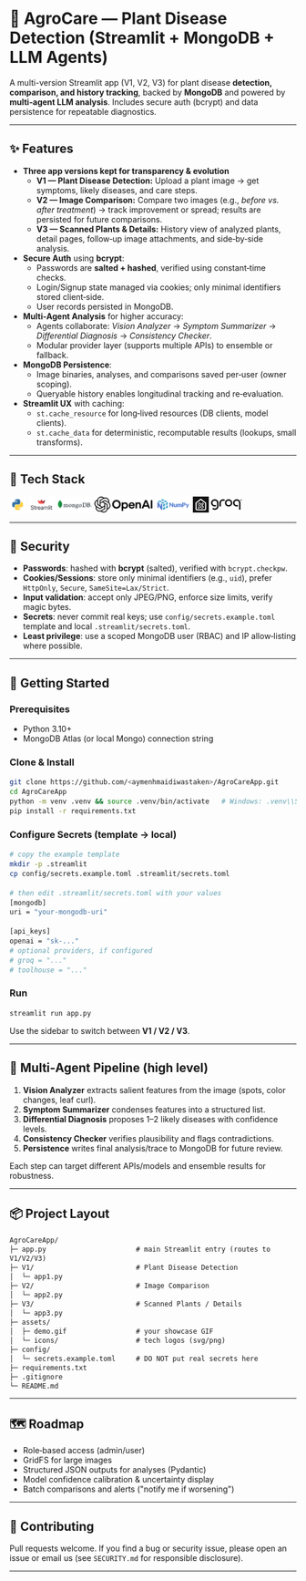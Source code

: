 # 🌱 AgroCare — Plant Disease Detection (Streamlit + MongoDB + LLM Agents)

A multi-version Streamlit app (V1, V2, V3) for plant disease **detection, comparison, and history tracking**, backed by **MongoDB** and powered by **multi‑agent LLM analysis**. Includes secure auth (bcrypt) and data persistence for repeatable diagnostics.

---

## ✨ Features

- **Three app versions kept for transparency & evolution**
  - **V1 — Plant Disease Detection:** Upload a plant image → get symptoms, likely diseases, and care steps.
  - **V2 — Image Comparison:** Compare two images (e.g., *before vs. after treatment*) → track improvement or spread; results are persisted for future comparisons.
  - **V3 — Scanned Plants & Details:** History view of analyzed plants, detail pages, follow‑up image attachments, and side‑by‑side analysis.
- **Secure Auth** using **bcrypt**:
  - Passwords are **salted + hashed**, verified using constant‑time checks.
  - Login/Signup state managed via cookies; only minimal identifiers stored client‑side.
  - User records persisted in MongoDB.
- **Multi‑Agent Analysis** for higher accuracy:
  - Agents collaborate: *Vision Analyzer* → *Symptom Summarizer* → *Differential Diagnosis* → *Consistency Checker*.
  - Modular provider layer (supports multiple APIs) to ensemble or fallback.
- **MongoDB Persistence**:
  - Image binaries, analyses, and comparisons saved per‑user (owner scoping).
  - Queryable history enables longitudinal tracking and re‑evaluation.
- **Streamlit UX** with caching:
  - `st.cache_resource` for long‑lived resources (DB clients, model clients).
  - `st.cache_data` for deterministic, recomputable results (lookups, small transforms).

---

## 🧰 Tech Stack

<p align="left">
  <img src="assets/icons/python.png" alt="Python" height="28" />
  <img src="assets/icons/streamlit.png" alt="Streamlit" height="28" />
  <img src="assets/icons/mongodb.png" alt="MongoDB" height="28" />
  <img src="assets/icons/openai.png" alt="OpenAI" height="28" />
  <img src="assets/icons/numpy.png" alt="NumPy" height="28" />
  <img src="assets/icons/toolhouse.png" alt="Toolhouse" height="28" />
  <img src="assets/icons/groq.jpeg" alt="Toolhouse" height="28" />
        </p>


---

## 🔐 Security

- **Passwords**: hashed with **bcrypt** (salted), verified with `bcrypt.checkpw`.
- **Cookies/Sessions**: store only minimal identifiers (e.g., `uid`), prefer `HttpOnly`, `Secure`, `SameSite=Lax/Strict`.
- **Input validation**: accept only JPEG/PNG, enforce size limits, verify magic bytes.
- **Secrets**: never commit real keys; use `config/secrets.example.toml` template and local `.streamlit/secrets.toml`.
- **Least privilege**: use a scoped MongoDB user (RBAC) and IP allow‑listing where possible.

---

## 🚀 Getting Started

### Prerequisites

- Python 3.10+
- MongoDB Atlas (or local Mongo) connection string

### Clone & Install

```bash
git clone https://github.com/<aymenhmaidiwastaken>/AgroCareApp.git
cd AgroCareApp
python -m venv .venv && source .venv/bin/activate   # Windows: .venv\\Scripts\\activate
pip install -r requirements.txt
```

### Configure Secrets (template → local)

```bash
# copy the example template
mkdir -p .streamlit
cp config/secrets.example.toml .streamlit/secrets.toml

# then edit .streamlit/secrets.toml with your values
[mongodb]
uri = "your-mongodb-uri"

[api_keys]
openai = "sk-..."
# optional providers, if configured
# groq = "..."
# toolhouse = "..."
```

### Run

```bash
streamlit run app.py
```

Use the sidebar to switch between **V1 / V2 / V3**.

---

## 🧪 Multi‑Agent Pipeline (high level)

1. **Vision Analyzer** extracts salient features from the image (spots, color changes, leaf curl).
2. **Symptom Summarizer** condenses features into a structured list.
3. **Differential Diagnosis** proposes 1–2 likely diseases with confidence levels.
4. **Consistency Checker** verifies plausibility and flags contradictions.
5. **Persistence** writes final analysis/trace to MongoDB for future review.

Each step can target different APIs/models and ensemble results for robustness.

---

## 📦 Project Layout

```
AgroCareApp/
├─ app.py                      # main Streamlit entry (routes to V1/V2/V3)
├─ V1/                         # Plant Disease Detection
│  └─ app1.py
├─ V2/                         # Image Comparison
│  └─ app2.py
├─ V3/                         # Scanned Plants / Details
│  └─ app3.py
├─ assets/
│  ├─ demo.gif                 # your showcase GIF
│  └─ icons/                   # tech logos (svg/png)
├─ config/
│  └─ secrets.example.toml     # DO NOT put real secrets here
├─ requirements.txt
├─ .gitignore
└─ README.md
```

---

## 🗺️ Roadmap

- Role‑based access (admin/user)
- GridFS for large images
- Structured JSON outputs for analyses (Pydantic)
- Model confidence calibration & uncertainty display
- Batch comparisons and alerts ("notify me if worsening")

---

## 🤝 Contributing

Pull requests welcome. If you find a bug or security issue, please open an issue or email us (see `SECURITY.md` for responsible disclosure).

---

